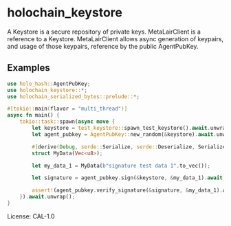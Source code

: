 # holochain_keystore

A Keystore is a secure repository of private keys. MetaLairClient is a
reference to a Keystore. MetaLairClient allows async generation of keypairs,
and usage of those keypairs, reference by the public AgentPubKey.

## Examples

```rust
use holo_hash::AgentPubKey;
use holochain_keystore::*;
use holochain_serialized_bytes::prelude::*;

#[tokio::main(flavor = "multi_thread")]
async fn main() {
    tokio::task::spawn(async move {
        let keystore = test_keystore::spawn_test_keystore().await.unwrap();
        let agent_pubkey = AgentPubKey::new_random(&keystore).await.unwrap();

        #[derive(Debug, serde::Serialize, serde::Deserialize, SerializedBytes)]
        struct MyData(Vec<u8>);

        let my_data_1 = MyData(b"signature test data 1".to_vec());

        let signature = agent_pubkey.sign(&keystore, &my_data_1).await.unwrap();

        assert!(agent_pubkey.verify_signature(&signature, &my_data_1).await);
    }).await.unwrap();
}
```

License: CAL-1.0
